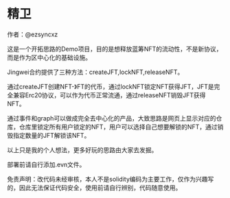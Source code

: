 # 精卫

作者：@ezsyncxz

这是一个开拓思路的Demo项目，目的是想释放蓝筹NFT的流动性，不是新协议，而是作为区中心化的基础设施。

Jingwei合约提供了三种方法：createJFT,lockNFT,releaseNFT。

通过createJFT创建NFT-》FT的代币，通过lockNFT锁定NFT获得JFT，JFT是完全兼容Erc20协议，可以作为代币正常流通，通过releaseNFT销毁JFT获得NFT。

通过事件和graph可以做成完全去中心化的产品，大致思路是网页上显示对应的仓库，仓库里锁定所有用户锁定的NFT，用户可以选择自己想要解锁的NFT，通过销毁指定数量的JFT解锁该NFT。

以上只是我的个人想法，更多好玩的思路由大家去发掘。

部署前请自行添加.evn文件。


免责声明：改代码未经审核，本人不是solidity编码为主要工作，仅作为兴趣写的，因此无法保证代码安全，使用前请自行辨别，代码随意使用。